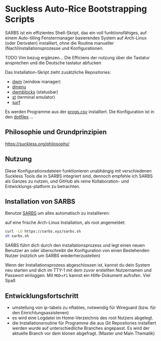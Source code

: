 # Suckless Auto-Rice Bootstrapping Scripts

SARBS ist ein effizientes Shell-Skript, das ein voll funktionsfähiges, auf einem Auto-tilling Fenstermanager basierendes System auf Arch-Linux (oder Derivaten) installiert, ohne die Routine manueller (Nach)installationsprozesse und Konfigurationen.

TODO Vim bezug ergänzen... Die Efficiens der nutzung über die Tastatur ansprechen und die Deutsche tastatur abfucken

Das Installation-Skript zieht zusätzliche Repositories:
- [dwm](https://github.com/Sergi-us/dwm) (window manager)
- [dmenu](https://github.com/Sergi-us/dmenu)
- [dwmblocks](https://github.com/Sergi-us/dwmblocks) (statusbar)
- [st](https://github.com/Sergi-us/st) (terminal emulator)
- [surf](https://github.com/Sergi-us/surf)

Es werden Programme aus der [progs.csv](https://github.com/Sergi-us/SARBS/blob/main/progs.csv) installiert. Die Konfiguration ist in den [dotfiles](https://github.com/Sergi-us/dotfiles) ...

## Philosophie und Grundprinzipien

https://suckless.org/philosophy/

## Nutzung

Diese Konfigurationsdateien funktionieren unabhängig mit verschiedenen Suckless Tools die in SARBS integriert sind, dennoch empfehle ich SARBS als Ganzes zu nutzen, und GitHub als reine Kollaboration- und Entwicklungs-platform zu betrachten.

## Installation von SARBS

Benutze [SARBS](https://sarbs.xyz) um alles automatisch zu installieren:

auf eine frische Arch-Linux Installation, als root angemeldet:



```bash
curl -LO https://sarbs.xyz/sarbs.sh
sh sarbs.sh
```

SARBS führt dich durch den installationsprozess und legt einen neuen Benutzer an oder überschreibt die Konfiguration von einen Bestehenden Nutzer (nützlich um SARBS wiederherzustellen)

Wenn der Installationsprozess abgeschlossen ist, kannst du dein System neu starten und dich im TTY-1 mit dem zuvor erstellten Nutzernamen und Passwort einloggen.
Mit `MOD`+`F1` kannst ein Hilfe-Dokument aufrufen. Viel Spaß

## Entwicklungsfortschritt
- umstellung von ip-tabels zu nftables, notwendig für Wireguard (bzw. für den Einrichtungsassistenen)
- es wird eine Logdatei im Home-Verzeichnis des root Nutzers abgelegt.
- die Installationsroutine für Programme die aus Git Repositories installiert werden wurde auf unterschiedliche Branches angepasst. Es wird der aktuelle Branch vor dem klonen abgefragt. (Master und Main Thematik)
